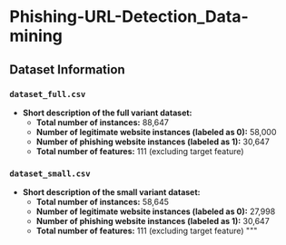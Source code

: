 # Phishing-URL-Detection_Data-mining

## Dataset Information

### `dataset_full.csv`
- **Short description of the full variant dataset:**
  - **Total number of instances:** 88,647
  - **Number of legitimate website instances (labeled as 0):** 58,000
  - **Number of phishing website instances (labeled as 1):** 30,647
  - **Total number of features:** 111 (excluding target feature)

### `dataset_small.csv`
- **Short description of the small variant dataset:**
  - **Total number of instances:** 58,645
  - **Number of legitimate website instances (labeled as 0):** 27,998
  - **Number of phishing website instances (labeled as 1):** 30,647
  - **Total number of features:** 111 (excluding target feature)
"""
